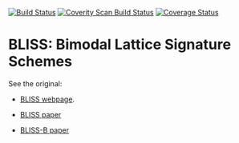 [![Build Status](https://travis-ci.org/SRI-CSL/Bliss.svg?branch=master)](https://travis-ci.org/SRI-CSL/Bliss)
[![Coverity Scan Build Status](https://scan.coverity.com/projects/12768/badge.svg)](https://scan.coverity.com/projects/sri-csl-Bliss)
[![Coverage Status](https://coveralls.io/repos/github/SRI-CSL/Bliss/badge.svg?branch=master)](https://coveralls.io/github/SRI-CSL/Bliss?branch=master)




BLISS: Bimodal Lattice Signature Schemes
========================================

See the original:

* [BLISS webpage](http://bliss.di.ens.fr/).

* [BLISS paper](papers/DDLL13.pdf)

* [BLISS-B paper](papers/bliss-b.pdf)

